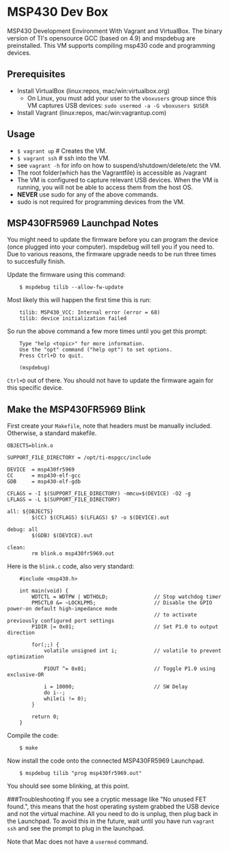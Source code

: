MSP430 Dev Box
==============
MSP430 Development Environment With Vagrant and VirtualBox. The binary version of TI's opensource GCC (based on 4.9) and mspdebug are preinstalled. This VM supports compiling msp430 code and programming devices.

Prerequisites
-------------
- Install VirtualBox (linux:repos, mac/win:virtualbox.org)
    - On Linux, you must add your user to the `vboxusers` group since this VM captures USB devices: `sudo usermod -a -G vboxusers $USER`
- Install Vagrant    (linux:repos, mac/win:vagrantup.com)

Usage
-----
- `$ vagrant up`       # Creates the VM.
- `$ vagrant ssh`      # ssh into the VM. 
- see `vagrant -h` for info on how to suspend/shutdown/delete/etc the VM.
- The root folder(which has the Vagrantfile) is accessible as /vagrant
- The VM is configured to capture relevant USB devices. When the VM is running, you will not be able to access them from the host OS.
- **NEVER** use sudo for any of the above commands.
- sudo is not required for programming devices from the VM.

MSP430FR5969 Launchpad Notes
----------------------------
You might need to update the firmware before you can program the device (once plugged into your computer). mspdebug will tell you if you need to. Due to various reasons, the firmware upgrade needs to be run three times to succesfully finish.

Update the firmware using this command:


		$ mspdebug tilib --allow-fw-update


Most likely this will happen the first time this is run:


		tilib: MSP430_VCC: Internal error (error = 68)
		tilib: device initialization failed


So run the above command a few more times until you get this prompt:


		Type "help <topic>" for more information.
		Use the "opt" command ("help opt") to set options.
		Press Ctrl+D to quit.

		(mspdebug)


`Ctrl+D` out of there. You should not have to update the firmware again for this specific device.

Make the MSP430FR5969 Blink
----------------------------
First create your `Makefile`, note that headers must be manually included. Otherwise, a standard makefile.


	OBJECTS=blink.o
	
	SUPPORT_FILE_DIRECTORY = /opt/ti-mspgcc/include
	
	DEVICE  = msp430fr5969
	CC      = msp430-elf-gcc
	GDB     = msp430-elf-gdb
	
	CFLAGS = -I $(SUPPORT_FILE_DIRECTORY) -mmcu=$(DEVICE) -O2 -g
	LFLAGS = -L $(SUPPORT_FILE_DIRECTORY)
	
	all: ${OBJECTS}
	        $(CC) $(CFLAGS) $(LFLAGS) $? -o $(DEVICE).out
	
	debug: all
	        $(GDB) $(DEVICE).out
	
	clean: 
	        rm blink.o msp430fr5969.out
	        
	        
Here is the `blink.c` code, also very standard:
	
	
		#include <msp430.h>
	
		int main(void) {
		    WDTCTL = WDTPW | WDTHOLD;               // Stop watchdog timer
		    PM5CTL0 &= ~LOCKLPM5;                   // Disable the GPIO power-on default high-impedance mode
		                                            // to activate previously configured port settings
		    P1DIR |= 0x01;                          // Set P1.0 to output direction
		
		    for(;;) {
		        volatile unsigned int i;            // volatile to prevent optimization
		
		        P1OUT ^= 0x01;                      // Toggle P1.0 using exclusive-OR
		
		        i = 10000;                          // SW Delay
		        do i--;
		        while(i != 0);
		    }
		
		    return 0;
		}
	
Compile the code:


		$ make

	
Now install the code onto the connected MSP430FR5969 Launchpad.


		$ mspdebug tilib "prog msp430fr5969.out" 

	
You should see some blinking, at this point.


###Troubleshooting
If you see a cryptic message like "No unused FET found.", this means that the host operating system grabbed the USB device and not the virtual machine. All you need to do is unplug, then plug back in the Launchpad. To avoid this in the future, wait until you have run `vagrant ssh` and see the prompt to plug in the launchpad.

Note that Mac does not have a `usermod` command.